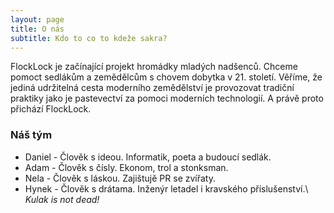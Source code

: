 ```yaml
---
layout: page
title: O nás
subtitle: Kdo to co to kdeže sakra?
---
```


FlockLock je začínající projekt hromádky mladých nadšenců. Chceme pomoct sedlákům a zemědělcům s chovem dobytka v 21. století. Věříme, že jediná udržitelná cesta moderního zemědělství je provozovat tradiční praktiky jako je pastevectví za pomoci moderních technologií. A právě proto přichází FlockLock. 
### Náš tým
* Daniel - Člověk s ideou. Informatik, poeta a budoucí sedlák.
* Adam - Člověk s čísly. Ekonom, trol a stonksman.
* Nela - Člověk s láskou. Zajištujě PR se zvířaty.
* Hynek - Člověk s drátama. Inženýr letadel i kravského příslušenství.\\
_Kulak is not dead!_

